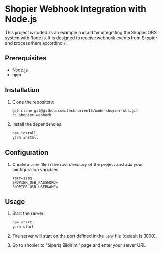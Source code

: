 # Shopier Webhook Integration with Node.js

This project is coded as an example and aid for integrating the Shopier OBS system with Node.js. It is designed to receive webhook events from Shopier and process them accordingly.

## Prerequisites

- Node.js
- npm

## Installation

1. Clone the repository:

   ```sh
   git clone git@github.com:technoeren13/node-shopier-obs.git
   cd shopier-webhook
   ```

2. Install the dependencies:

   ```sh
   npm install
   yarn install
   ```

## Configuration

1. Create a `.env` file in the root directory of the project and add your configuration variables:

   ```env
   PORT=1302
   SHOPIER_OSB_PASSWORD=
   SHOPIER_OSB_USERNAME=
   ```

## Usage

1. Start the server:

   ```sh
   npm start
   yarn start
   ```

2. The server will start on the port defined in the `.env` file (default is 3000).

3. Go to shopier to "Sipariş Bildirimi" page and enter your server URL
